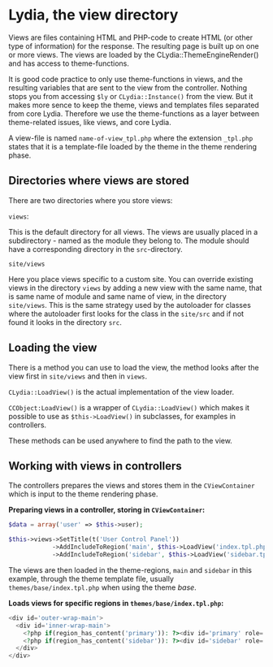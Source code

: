Lydia, the view directory
==============================

Views are files containing HTML and PHP-code to create HTML (or other type of information) for the response. The resulting page is built up on one or more views. The views are loaded by the CLydia::ThemeEngineRender() and has access to theme-functions. 

It is good code practice to only use theme-functions in views, and the resulting variables that are sent to the view from the controller. Nothing stops you from accessing `$ly` or `CLydia::Instance()` from the view. But it makes more sence to keep the theme, views and templates files separated from core Lydia. Therefore we use the theme-functions as a layer between theme-related issues, like views, and core Lydia.

A view-file is named `name-of-view_tpl.php` where the extension `_tpl.php` states that it is a template-file loaded by the theme in the theme rendering phase.



Directories where views are stored
----------------------------------

There are two directories where you store views:

`views`:

This is the default directory for all views. The views are usually placed in a subdirectory - named as the module they belong to. The module should have a corresponding directory in the `src`-directory.


`site/views`

Here you place views specific to a custom site. You can override existing views in the directory `views` by adding a new view with the same name, that is same name of module and same name of view, in the directory `site/views`. This is the same strategy used by the autoloader for classes where the autoloader first looks for the class in the `site/src` and if not found it looks in the directory `src`.



Loading the view
----------------------------------

There is a method you can use to load the view, the method looks after the view first in `site/views` and then in `views`.

`CLydia::LoadView()` is the actual implementation of the view loader.

`CCObject:LoadView()` is a wrapper of `CLydia::LoadView()` which makes it possible to use as `$this->LoadView()` in subclasses, for examples in controllers.

These methods can be used anywhere to find the path to the view.



Working with views in controllers
----------------------------------

The controllers prepares the views and stores them in the `CViewContainer` which is input to the theme rendering phase.

**Preparing views in a controller, storing in `CViewContainer`:**

```php
$data = array('user' => $this->user);

$this->views->SetTitle(t('User Control Panel'))
            ->AddIncludeToRegion('main', $this->LoadView('index.tpl.php'), $data);
            ->AddIncludeToRegion('sidebar', $this->LoadView('sidebar.tpl.php'), $data);
```

The views are then loaded in the theme-regions, `main` and `sidebar` in this example, through the theme template file, usually `themes/base/index.tpl.php` when using the theme *base*.

**Loads views for specific regions in `themes/base/index.tpl.php`:**

```php
<div id='outer-wrap-main'>
  <div id='inner-wrap-main'>
    <?php if(region_has_content('primary')): ?><div id='primary' role='main'><?=render_views('primary')?></div><?php endif; ?>
    <?php if(region_has_content('sidebar')): ?><div id='sidebar' role='complementary'><?=render_views('sidebar')?></div><?php endif; ?>
  </div>
</div>
```




